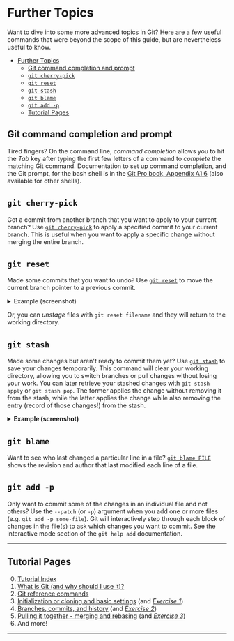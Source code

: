 # Further Topics

Want to dive into some more advanced topics in Git? Here are a few useful commands that
were beyond the scope of this guide, but are nevertheless useful to know.

- [Further Topics](#further-topics)
  - [Git command completion and prompt](#git-command-completion-and-prompt)
  - [`git cherry-pick`](#git-cherry-pick)
  - [`git reset`](#git-reset)
  - [`git stash`](#git-stash)
  - [`git blame`](#git-blame)
  - [`git add -p`](#git-add--p)
  - [Tutorial Pages](#tutorial-pages)

## Git command completion and prompt

Tired fingers? On the command line, *command completion* allows you to hit the *Tab* key after
typing the first few letters of a command to *complete* the matching Git command. Documentation to
set up command completion, and the Git prompt, for the bash shell is in the
[Git Pro book, Appendix A1.6][git-completion] (also available for other shells).

[git-completion]: https://git-scm.com/book/en/v2/Appendix-A:-Git-in-Other-Environments-Git-in-Bash "This is a non-Federal link"

## `git cherry-pick`

Got a commit from another branch that you want to apply to your current branch?
Use [`git cherry-pick`](https://git-scm.com/docs/git-cherry-pick) to apply a specified
commit to your current branch. This is useful when you want to apply a specific change
without merging the entire branch.

## `git reset`

Made some commits that you want to undo? Use
[`git reset`](https://git-scm.com/docs/git-reset) to move the current branch pointer to
a previous commit.

<details><summary>Example (screenshot)</summary>

<img src="./img/git-reset-example.png" alt="Example using `git reset`" width="600">

</details>

Or, you can *unstage* files with `git reset filename` and they will return to the
working directory.

## `git stash`

Made some changes but aren't ready to commit them yet? Use
[`git stash`][git-stash-docs] to save your changes temporarily. This
command will clear your working directory, allowing you to switch branches or pull
changes without losing your work. You can later retrieve your stashed changes with `git
stash apply` or `git stash pop`. The former applies the change without removing it from
the stash, while the latter applies the change while also removing the entry (record of
those changes!) from the stash.

[git-stash-docs]: https://git-scm.com/docs/git-stash "This is a non-Federal link"

<details><summary><b>Example (screenshot)</b></summary>

<img src="./img/git-stash-example.png" alt="Example using `git stash pop`" width="600">

</details>

## `git blame`

Want to see who last changed a particular line in a file?
[`git blame FILE`](https://git-scm.com/docs/git-blame) shows the revision and author that
last modified each line of a file.

## `git add -p`

Only want to commit some of the changes in an individual file and not others? Use the `--patch`
(or `-p`) argument when you add one or more files (e.g. `git add -p some-file`). Git will
interactively step through each block of changes in the file(s) to ask which changes you want to
commit. See the interactive mode section of the `git help add` documentation.

---

## Tutorial Pages

0. [Tutorial Index](README.md#tutorial-outline)
1. [What is Git (and why should I use it)?](what-is-git.md)
2. [Git reference commands](git-help-and-config.md)
3. [Initialization or cloning and basic settings](git-going.md) (and *[Exercise 1](ex1-clone-and-setup.md)*)
4. [Branches, commits, and history](branching-commits-history.md) (and *[Exercise 2](ex2-local-branch-and-commit.md)*)
5. [Pulling it together - merging and rebasing](merging-and-rebasing.md) (and *[Exercise 3](ex3-merge-and-rebase.md)*)
6. And more!

---
